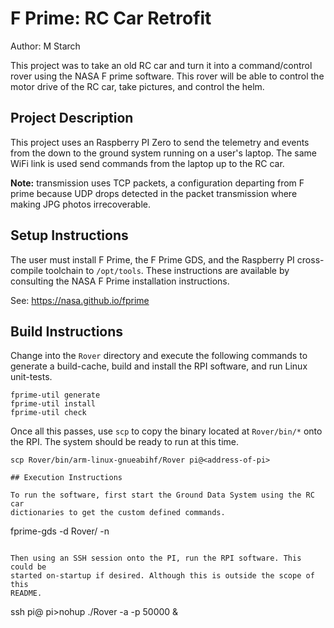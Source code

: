 # F Prime: RC Car Retrofit

Author: M Starch

This project was to take an old RC car and turn it into a command/control rover
using the NASA F prime software. This rover will be able to control the motor
drive of the RC car, take pictures, and control the helm.

## Project Description

This project uses an Raspberry PI Zero to send the telemetry and events from the
down to the ground system running on a user's laptop. The same WiFi link is used
send commands from the laptop up to the RC car.

**Note:** transmission uses TCP packets, a configuration departing from F prime
because UDP drops detected in the packet transmission where making JPG photos
irrecoverable.

## Setup Instructions

The user must install F Prime, the F Prime GDS, and the Raspberry PI cross-
compile toolchain to `/opt/tools`. These instructions are available by
consulting the NASA F Prime installation instructions.

See: https://nasa.github.io/fprime

## Build Instructions

Change into the `Rover` directory and execute the following commands to generate
a build-cache, build and install the RPI software, and run Linux unit-tests.

```
fprime-util generate
fprime-util install
fprime-util check
```

Once all this passes, use `scp` to copy the binary located at `Rover/bin/*` onto
the RPI. The system should be ready to run at this time.

```
scp Rover/bin/arm-linux-gnueabihf/Rover pi@<address-of-pi>

## Execution Instructions

To run the software, first start the Ground Data System using the RC car
dictionaries to get the custom defined commands.

```
fprime-gds -d Rover/ -n
```

Then using an SSH session onto the PI, run the RPI software. This could be
started on-startup if desired. Although this is outside the scope of this
README.

```
ssh pi@<address-at-pi>
pi>nohup ./Rover -a <address-of-ground> -p 50000 &
```
